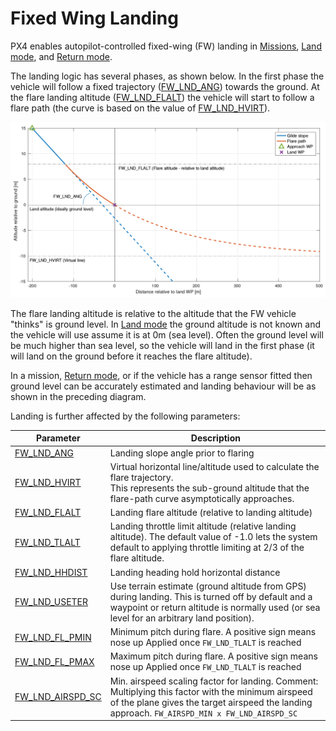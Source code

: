 # Fixed Wing Landing

PX4 enables autopilot-controlled fixed-wing (FW) landing in [Missions](../flying/missions.md), [Land mode](../flight_modes/land.md), and [Return mode](../flight_modes/return.md). 

The landing logic has several phases, as shown below. In the first phase the vehicle will follow a fixed trajectory ([FW_LND_ANG](#FW_LND_ANG)) towards the ground. At the flare landing altitude ([FW_LND_FLALT](#FW_LND_FLALT)) the vehicle will start to follow a flare path (the curve is based on the value of [FW_LND_HVIRT](#FW_LND_HVIRT)).

![Fixed Wing - Landing Path](../../assets/flying/fw_landing_path.png)

The flare landing altitude is relative to the altitude that the FW vehicle "thinks" is ground level. In [Land mode](../flight_modes/land.md) the ground altitude is not known and the vehicle will use assume it is at 0m (sea level). Often the ground level will be much higher than sea level, so the vehicle will land in the first phase (it will land on the ground before it reaches the flare altitude).

In a mission, [Return mode](../flight_modes/return.md), or if the vehicle has a range sensor fitted then ground level can be accurately estimated and landing behaviour will be as shown in the preceding diagram.

Landing is further affected by the following parameters:

Parameter | Description
--- | ---
<span id="FW_LND_ANG"></span>[FW_LND_ANG](../advanced_config/parameter_reference.md#FW_LND_ANG) | Landing slope angle prior to flaring
<span id="FW_LND_HVIRT"></span>[FW_LND_HVIRT](../advanced_config/parameter_reference.md#FW_LND_HVIRT) | Virtual horizontal line/altitude used to calculate the flare trajectory.<br>This represents the sub-ground altitude that the flare-path curve asymptotically approaches.
<span id="FW_LND_FLALT"></span>[FW_LND_FLALT](../advanced_config/parameter_reference.md#FW_LND_FLALT) | Landing flare altitude (relative to landing altitude)
<span id="FW_LND_TLALT"></span>[FW_LND_TLALT](../advanced_config/parameter_reference.md#FW_LND_TLALT) | Landing throttle limit altitude (relative landing altitude). The default value of -1.0 lets the system default to applying throttle limiting at 2/3 of the flare altitude.
<span id="FW_LND_HHDIST"></span>[FW_LND_HHDIST](../advanced_config/parameter_reference.md#FW_LND_HHDIST) | Landing heading hold horizontal distance
<span id="FW_LND_USETER"></span>[FW_LND_USETER](../advanced_config/parameter_reference.md#FW_LND_USETER) | Use terrain estimate (ground altitude from GPS) during landing. This is turned off by default and a waypoint or return altitude is normally used (or sea level for an arbitrary land position).
<span id="FW_LND_FL_PMIN"></span>[FW_LND_FL_PMIN](../advanced_config/parameter_reference.md#FW_LND_FL_PMIN) | Minimum pitch during flare. A positive sign means nose up Applied once `FW_LND_TLALT` is reached
<span id="FW_LND_FL_PMAX"></span>[FW_LND_FL_PMAX](../advanced_config/parameter_reference.md#FW_LND_FL_PMAX) | Maximum pitch during flare. A positive sign means nose up Applied once `FW_LND_TLALT` is reached
<span id="FW_LND_AIRSPD_SC"></span>[FW_LND_AIRSPD_SC](../advanced_config/parameter_reference.md#FW_LND_AIRSPD_SC) | Min. airspeed scaling factor for landing. Comment: Multiplying this factor with the minimum airspeed of the plane gives the target airspeed the landing approach. `FW_AIRSPD_MIN x FW_LND_AIRSPD_SC`

